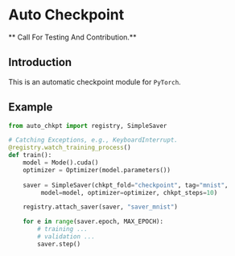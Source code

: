 # Auto Checkpoint

** Call For Testing And Contribution.**

## Introduction
This is an automatic checkpoint module for `PyTorch`. 

## Example

```python
from auto_chkpt import registry, SimpleSaver

# Catching Exceptions, e.g., KeyboardInterrupt.
@registry.watch_training_process()
def train():
    model = Mode().cuda()
    optimizer = Optimizer(model.parameters())
    
    saver = SimpleSaver(chkpt_fold="checkpoint", tag="mnist",
         model=model, optimizer=optimizer, chkpt_steps=10)

    registry.attach_saver(saver, "saver_mnist")

    for e in range(saver.epoch, MAX_EPOCH):
        # training ...
        # validation ...
        saver.step()
```